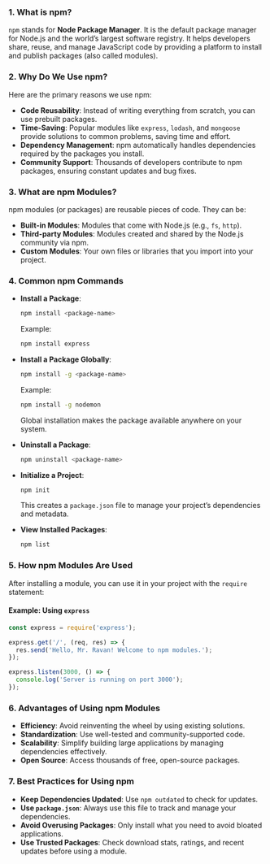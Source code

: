 ### 1. **What is npm?**

`npm` stands for **Node Package Manager**. It is the default package manager for Node.js and the world’s largest software registry. It helps developers share, reuse, and manage JavaScript code by providing a platform to install and publish packages (also called modules).

### 2. **Why Do We Use npm?**

Here are the primary reasons we use npm:

- **Code Reusability**: Instead of writing everything from scratch, you can use prebuilt packages.
- **Time-Saving**: Popular modules like `express`, `lodash`, and `mongoose` provide solutions to common problems, saving time and effort.
- **Dependency Management**: npm automatically handles dependencies required by the packages you install.
- **Community Support**: Thousands of developers contribute to npm packages, ensuring constant updates and bug fixes.

### 3. **What are npm Modules?**

npm modules (or packages) are reusable pieces of code. They can be:

- **Built-in Modules**: Modules that come with Node.js (e.g., `fs`, `http`).
- **Third-party Modules**: Modules created and shared by the Node.js community via npm.
- **Custom Modules**: Your own files or libraries that you import into your project.

### 4. **Common npm Commands**

- **Install a Package**:
    
    ```bash
    npm install <package-name>
    ```
    
    Example:
    
    ```bash
    npm install express
    ```
    
- **Install a Package Globally**:
    
    ```bash
    npm install -g <package-name>
    ```
    
    Example:
    
    ```bash
    npm install -g nodemon
    ```
    
    Global installation makes the package available anywhere on your system.
    
- **Uninstall a Package**:
    
    ```bash
    npm uninstall <package-name>
    ```
    
- **Initialize a Project**:
    
    ```bash
    npm init
    ```
    
    This creates a `package.json` file to manage your project’s dependencies and metadata.
    
- **View Installed Packages**:
    
    ```bash
    npm list
    ```
    

### 5. **How npm Modules Are Used**

After installing a module, you can use it in your project with the `require` statement:

#### Example: Using `express`

```javascript
const express = require('express');

express.get('/', (req, res) => {
  res.send('Hello, Mr. Ravan! Welcome to npm modules.');
});

express.listen(3000, () => {
  console.log('Server is running on port 3000');
});
```

### 6. **Advantages of Using npm Modules**

- **Efficiency**: Avoid reinventing the wheel by using existing solutions.
- **Standardization**: Use well-tested and community-supported code.
- **Scalability**: Simplify building large applications by managing dependencies effectively.
- **Open Source**: Access thousands of free, open-source packages.

### 7. **Best Practices for Using npm**

- **Keep Dependencies Updated**: Use `npm outdated` to check for updates.
- **Use `package.json`**: Always use this file to track and manage your dependencies.
- **Avoid Overusing Packages**: Only install what you need to avoid bloated applications.
- **Use Trusted Packages**: Check download stats, ratings, and recent updates before using a module.
